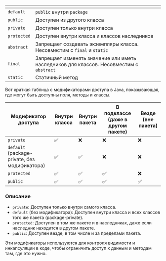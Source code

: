 <table>
<thead>
<tr>
<th></th>
<th></th>
</tr>
</thead>
<tbody>
<tr>
<td><code>default</code></td>
<td><code>public</code> внутри <code>package</code></td>
</tr>
<tr>
<td><code>public</code></td>
<td>Доступен из другого класса</td>
</tr>
<tr>
<td><code>private</code></td>
<td>Доступен только внутри класса</td>
</tr>
<tr>
<td><code>protected</code></td>
<td>Доступен внутри класса и классов наследников</td>
</tr>
<tr>
<td><code>abstract</code></td>
<td>Запрещает создавать экземпляры класса. Несовместим с <code>final</code> и <code>static</code></td>
</tr>
<tr>
<td><code>final</code></td>
<td>Запрещает изменять значение или иметь наследников для классов. Несовместим с <code>abstract</code></td>
</tr>
<tr>
<td><code>static</code></td>
<td>Статичный метод</td>
</tr>
</tbody>
</table>
<p>Вот краткая таблица с модификаторами доступа в Java, показывающая, где могут быть доступны поля, методы и классы.</p>
<table>
<thead>
<tr>
<th>Модификатор доступа</th>
<th>Внутри класса</th>
<th>Внутри пакета</th>
<th>В подклассе (даже в другом пакете)</th>
<th>Везде (вне пакета)</th>
</tr>
</thead>
<tbody>
<tr>
<td><code>private</code></td>
<td>✅</td>
<td>❌</td>
<td>❌</td>
<td>❌</td>
</tr>
<tr>
<td><code>default</code> (package-private, без модификатора)</td>
<td>✅</td>
<td>✅</td>
<td>❌</td>
<td>❌</td>
</tr>
<tr>
<td><code>protected</code></td>
<td>✅</td>
<td>✅</td>
<td>✅</td>
<td>❌</td>
</tr>
<tr>
<td><code>public</code></td>
<td>✅</td>
<td>✅</td>
<td>✅</td>
<td>✅</td>
</tr>
</tbody>
</table>
<h3>Описание</h3>
<ul>
<li><code>private</code>: Доступен только внутри самого класса.</li>
<li><code>default</code> (без модификатора): Доступен внутри класса и всех классов того же пакета (package-private).</li>
<li><code>protected</code>: Доступен в том же пакете и в наследниках, даже если наследник находится в другом пакете.</li>
<li><code>public</code>: Доступен везде, в том числе и за пределами пакета.</li>
</ul>
<p>Эти модификаторы используются для контроля видимости и инкапсуляции в коде, чтобы ограничить доступ к данным и методам там, где это нужно.</p>